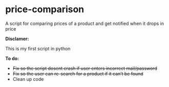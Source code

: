 # price-comparison
A script for comparing prices of a product and get notified when it drops in price

**Disclamer:**

This is my first script in python

**To do:**
* ~~Fix so the script dosent crash if user enters incorrect mail/password~~
* ~~Fix so the user can re-search for a product if it can’t be found~~
* Clean up code
